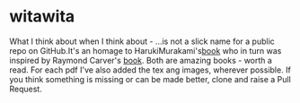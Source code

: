 # witawita
What I think about when I think about - ...is not a slick name for a public repo on GitHub.It's an homage to HarukiMurakami's[book](https://www.amazon.com/What-About-Running-Vintage-International-ebook/dp/B0015DWJ8W/ref=sr_1_1?crid=E9WE8GW4OGCO&dib=eyJ2IjoiMSJ9.JspR-HDV8FJKSoKuSxmsIyHavxSuU-IYIvuEny_-YBJP91zxa8nXABS26or-a_-nv8KdsTli8Dleet7uHD9mRiZ7wVmxgOARDAd-RjPtC2MZKzSfiyZgx8z-WCskAgtzamfMap95VMhg2kWl7P2oe_vWzHnJ6zrPlXx4kEOnUUoriUsopCbyC87JVq1JJD_LvkWg8RPO1y3lUSOm_6vwwQ2b0HBpyye5Fz8_9Ol7KQ0.-gDIFwWlDy40HfNfU3V2steYPvaOuXzTPgMGqHwzask&dib_tag=se&keywords=what+i+think+about+when+i+think+about+running&qid=1753506157&sprefix=what+I+think%2Caps%2C323&sr=8-1) who in turn was inspired by Raymond Carver's [book](https://tinyurl.com/ypahf87n). Both are amazing books - worth a read. For each pdf I've also added the tex ang images, wherever possible. If you think something is missing or can be made better, clone and raise a Pull Request.
